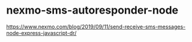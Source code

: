 # nexmo-sms-autoresponder-node

https://www.nexmo.com/blog/2019/09/11/send-receive-sms-messages-node-express-javascript-dr/
